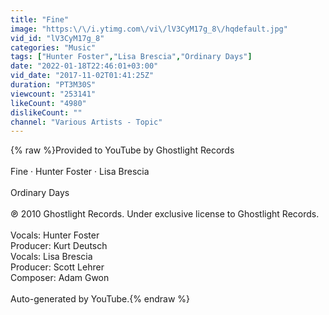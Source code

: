 ```yaml
---
title: "Fine"
image: "https:\/\/i.ytimg.com\/vi\/lV3CyM17g_8\/hqdefault.jpg"
vid_id: "lV3CyM17g_8"
categories: "Music"
tags: ["Hunter Foster","Lisa Brescia","Ordinary Days"]
date: "2022-01-18T22:46:01+03:00"
vid_date: "2017-11-02T01:41:25Z"
duration: "PT3M30S"
viewcount: "253141"
likeCount: "4980"
dislikeCount: ""
channel: "Various Artists - Topic"
---
```

{% raw %}Provided to YouTube by Ghostlight Records<br /><br />Fine · Hunter Foster · Lisa Brescia<br /><br />Ordinary Days<br /><br />℗ 2010 Ghostlight Records. Under exclusive license to Ghostlight Records.<br /><br />Vocals: Hunter Foster<br />Producer: Kurt Deutsch<br />Vocals: Lisa Brescia<br />Producer: Scott Lehrer<br />Composer: Adam Gwon<br /><br />Auto-generated by YouTube.{% endraw %}
